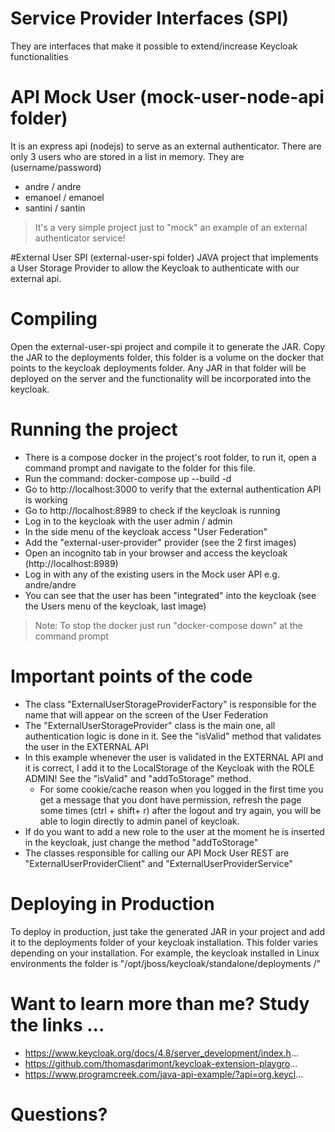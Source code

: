 # Service Provider Interfaces (SPI) 
They are interfaces that make it possible to extend/increase Keycloak functionalities 

# API Mock User (mock-user-node-api folder) 
It is an express api (nodejs) to serve as an external authenticator. There are only 3 users who are stored in a list in memory. They are (username/password)
- andre / andre
- emanoel / emanoel
- santini / santin 

> It's a very simple project just to "mock" an example of an external authenticator service! 

#External User SPI (external-user-spi folder) 
JAVA project that implements a User Storage Provider to allow the Keycloak to authenticate with our external api. 

# Compiling
Open the external-user-spi project and compile it to generate the JAR. Copy the JAR to the deployments folder, this folder is a volume on the docker that points to the keycloak deployments folder. Any JAR in that folder will be deployed on the server and the functionality will be incorporated into the keycloak.

# Running the project 
- There is a compose docker in the project's root folder, to run it, open a command prompt and navigate to the folder for this file. 
- Run the command: docker-compose up --build -d
- Go to http://localhost:3000 to verify that the external authentication API is working
- Go to http://localhost:8989 to check if the keycloak is running
- Log in to the keycloak with the user admin / admin
- In the side menu of the keycloak access "User Federation"
- Add the "external-user-provider" provider (see the 2 first images)
- Open an incognito tab in your browser and access the keycloak (http://localhost:8989)
- Log in with any of the existing users in the Mock user API e.g. andre/andre
- You can see that the user has been "integrated" into the keycloak (see the Users menu of the keycloak, last image) 

> Note: To stop the docker just run "docker-compose down" at the command prompt

# Important points of the code 
- The class "ExternalUserStorageProviderFactory" is responsible for the name that will appear on the screen of the User Federation
- The "ExternalUserStorageProvider" class is the main one, all authentication logic is done in it. See the "isValid" method that validates the user in the EXTERNAL API
- In this example whenever the user is validated in the EXTERNAL API and it is correct, I add it to the LocalStorage of the Keycloak with the ROLE ADMIN! See the "isValid" and "addToStorage" method.
  - For some cookie/cache reason when you logged in the first time you get a message that you dont have permission, refresh the page some times (ctrl + shift+ r) after the logout and try again, you will be able to login directly to admin panel of keycloak.
- If do you want to add a new role to the user at the moment he is inserted in the keycloak, just change the method "addToStorage"
- The classes responsible for calling our API Mock User REST are "ExternalUserProviderClient" and "ExternalUserProviderService" 

 

# Deploying in Production
To deploy in production, just take the generated JAR in your project and add it to the deployments folder of your keycloak installation. This folder varies depending on your installation. For example, the keycloak installed in Linux environments the folder is "/opt/jboss/keycloak/standalone/deployments /"


# Want to learn more than me? Study the links ...
- https://www.keycloak.org/docs/4.8/server_development/index.h...
- https://github.com/thomasdarimont/keycloak-extension-playgro...
- https://www.programcreek.com/java-api-example/?api=org.keycl...

# Questions? 
